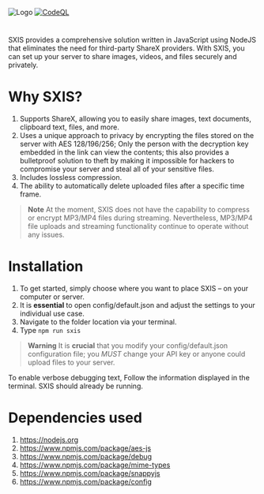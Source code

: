![Logo](https://github.com/senator715/SXIS/assets/89423559/bc819c80-d0e8-4ce0-bf89-f1461432abc4)
[![CodeQL](https://github.com/senator715/SXIS/actions/workflows/codeql.yml/badge.svg)](https://github.com/senator715/SXIS/actions/workflows/codeql.yml)
#
SXIS provides a comprehensive solution written in JavaScript using NodeJS that eliminates the need for third-party ShareX providers. With SXIS, you can set up your server to share images, videos, and files securely and privately.
# Why SXIS?
1. Supports ShareX, allowing you to easily share images, text documents, clipboard text, files, and more.
1. Uses a unique approach to privacy by encrypting the files stored on the server with AES 128/196/256; Only the person with the decryption key embedded in the link can view the contents; this also provides a bulletproof solution to theft by making it impossible for hackers to compromise your server and steal all of your sensitive files.
2. Includes lossless compression.
3. The ability to automatically delete uploaded files after a specific time frame.

> **Note**
> At the moment, SXIS does not have the capability to compress or encrypt MP3/MP4 files during streaming. Nevertheless, MP3/MP4 file uploads and streaming functionality continue to operate without any issues.
# Installation
1. To get started, simply choose where you want to place SXIS – on your computer or server.
2. It is **essential** to open config/default.json and adjust the settings to your individual use case.
3. Navigate to the folder location via your terminal.
4. Type `npm run sxis`

> **Warning**
> It is **crucial** that you modify your config/default.json configuration file; you *MUST* change your API key or anyone could upload files to your server.

To enable verbose debugging text, Follow the information displayed in the terminal. SXIS should already be running.
# Dependencies used
1. https://nodejs.org
1. https://www.npmjs.com/package/aes-js
2. https://www.npmjs.com/package/debug
3. https://www.npmjs.com/package/mime-types
4. https://www.npmjs.com/package/snappyjs
5. https://www.npmjs.com/package/config
